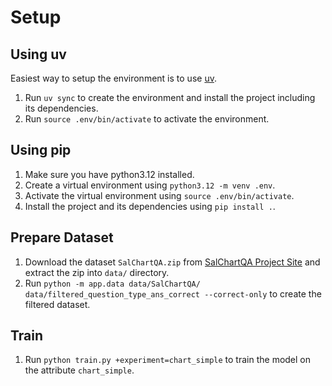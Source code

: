 # Setup

## Using uv
Easiest way to setup the environment is to use [uv](https://github.com/astral-sh/uv).

1. Run `uv sync` to create the environment and install the project including its dependencies.
2. Run `source .env/bin/activate` to activate the environment.

## Using pip

1. Make sure you have python3.12 installed.
2. Create a virtual environment using `python3.12 -m venv .env`.
3. Activate the virtual environment using `source .env/bin/activate`.
4. Install the project and its dependencies using `pip install .`.

## Prepare Dataset

1. Download the dataset `SalChartQA.zip` from [SalChartQA Project Site](https://darus.uni-stuttgart.de/dataset.xhtml?persistentId=doi:10.18419/darus-3884) and extract the zip into `data/` directory.
2. Run `python -m app.data data/SalChartQA/ data/filtered_question_type_ans_correct --correct-only` to create the filtered dataset.

## Train

1. Run `python train.py +experiment=chart_simple` to train the model on the attribute `chart_simple`.
